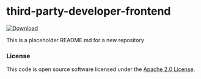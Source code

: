 
# third-party-developer-frontend

 [ ![Download](https://api.bintray.com/packages/hmrc/releases/third-party-developer-frontend/images/download.svg) ](https://bintray.com/hmrc/releases/third-party-developer-frontend/_latestVersion)

This is a placeholder README.md for a new repository

### License

This code is open source software licensed under the [Apache 2.0 License]("http://www.apache.org/licenses/LICENSE-2.0.html").
